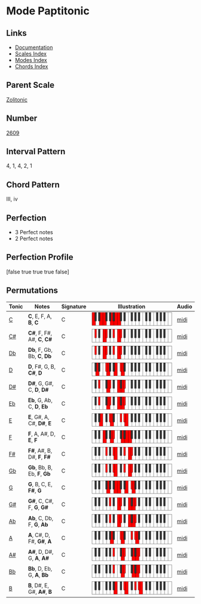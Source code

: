 # Mode Paptitonic

## Links

- [Documentation](index.md)
- [Scales Index](Scales.md)
- [Modes Index](Modes.md)
- [Chords Index](Chords.md)

## Parent Scale

[Zolitonic](ScaleZolitonic.md)

## Number

[2609](https://ianring.com/musictheory/scales/2609)

## Interval Pattern

4, 1, 4, 2, 1

## Chord Pattern

III, iv

## Perfection

- 3 Perfect notes
- 2 Perfect notes

## Perfection Profile

[false true true true false]

## Permutations

| Tonic | Notes | Signature | Illustration | Audio |
|-------|-------|-----------|--------------|-------|
| [C](ModeCNaturalPaptitonic.md) | **C**, E, F, A, **B**, **C** | C | ![CNaturalPaptitonic](ModeCNaturalPaptitonic.png) | [midi](https://github.com/edipermadi/music/blob/main/docs/ModeCNaturalPaptitonic.mid?raw=true) |
| [C#](ModeCSharpPaptitonic.md) | **C#**, F, F#, A#, **C**, **C#** | C | ![CSharpPaptitonic](ModeCSharpPaptitonic.png) | [midi](https://github.com/edipermadi/music/blob/main/docs/ModeCSharpPaptitonic.mid?raw=true) |
| [Db](ModeDFlatPaptitonic.md) | **Db**, F, Gb, Bb, **C**, **Db** | C | ![DFlatPaptitonic](ModeDFlatPaptitonic.png) | [midi](https://github.com/edipermadi/music/blob/main/docs/ModeDFlatPaptitonic.mid?raw=true) |
| [D](ModeDNaturalPaptitonic.md) | **D**, F#, G, B, **C#**, **D** | C | ![DNaturalPaptitonic](ModeDNaturalPaptitonic.png) | [midi](https://github.com/edipermadi/music/blob/main/docs/ModeDNaturalPaptitonic.mid?raw=true) |
| [D#](ModeDSharpPaptitonic.md) | **D#**, G, G#, C, **D**, **D#** | C | ![DSharpPaptitonic](ModeDSharpPaptitonic.png) | [midi](https://github.com/edipermadi/music/blob/main/docs/ModeDSharpPaptitonic.mid?raw=true) |
| [Eb](ModeEFlatPaptitonic.md) | **Eb**, G, Ab, C, **D**, **Eb** | C | ![EFlatPaptitonic](ModeEFlatPaptitonic.png) | [midi](https://github.com/edipermadi/music/blob/main/docs/ModeEFlatPaptitonic.mid?raw=true) |
| [E](ModeENaturalPaptitonic.md) | **E**, G#, A, C#, **D#**, **E** | C | ![ENaturalPaptitonic](ModeENaturalPaptitonic.png) | [midi](https://github.com/edipermadi/music/blob/main/docs/ModeENaturalPaptitonic.mid?raw=true) |
| [F](ModeFNaturalPaptitonic.md) | **F**, A, A#, D, **E**, **F** | C | ![FNaturalPaptitonic](ModeFNaturalPaptitonic.png) | [midi](https://github.com/edipermadi/music/blob/main/docs/ModeFNaturalPaptitonic.mid?raw=true) |
| [F#](ModeFSharpPaptitonic.md) | **F#**, A#, B, D#, **F**, **F#** | C | ![FSharpPaptitonic](ModeFSharpPaptitonic.png) | [midi](https://github.com/edipermadi/music/blob/main/docs/ModeFSharpPaptitonic.mid?raw=true) |
| [Gb](ModeGFlatPaptitonic.md) | **Gb**, Bb, B, Eb, **F**, **Gb** | C | ![GFlatPaptitonic](ModeGFlatPaptitonic.png) | [midi](https://github.com/edipermadi/music/blob/main/docs/ModeGFlatPaptitonic.mid?raw=true) |
| [G](ModeGNaturalPaptitonic.md) | **G**, B, C, E, **F#**, **G** | C | ![GNaturalPaptitonic](ModeGNaturalPaptitonic.png) | [midi](https://github.com/edipermadi/music/blob/main/docs/ModeGNaturalPaptitonic.mid?raw=true) |
| [G#](ModeGSharpPaptitonic.md) | **G#**, C, C#, F, **G**, **G#** | C | ![GSharpPaptitonic](ModeGSharpPaptitonic.png) | [midi](https://github.com/edipermadi/music/blob/main/docs/ModeGSharpPaptitonic.mid?raw=true) |
| [Ab](ModeAFlatPaptitonic.md) | **Ab**, C, Db, F, **G**, **Ab** | C | ![AFlatPaptitonic](ModeAFlatPaptitonic.png) | [midi](https://github.com/edipermadi/music/blob/main/docs/ModeAFlatPaptitonic.mid?raw=true) |
| [A](ModeANaturalPaptitonic.md) | **A**, C#, D, F#, **G#**, **A** | C | ![ANaturalPaptitonic](ModeANaturalPaptitonic.png) | [midi](https://github.com/edipermadi/music/blob/main/docs/ModeANaturalPaptitonic.mid?raw=true) |
| [A#](ModeASharpPaptitonic.md) | **A#**, D, D#, G, **A**, **A#** | C | ![ASharpPaptitonic](ModeASharpPaptitonic.png) | [midi](https://github.com/edipermadi/music/blob/main/docs/ModeASharpPaptitonic.mid?raw=true) |
| [Bb](ModeBFlatPaptitonic.md) | **Bb**, D, Eb, G, **A**, **Bb** | C | ![BFlatPaptitonic](ModeBFlatPaptitonic.png) | [midi](https://github.com/edipermadi/music/blob/main/docs/ModeBFlatPaptitonic.mid?raw=true) |
| [B](ModeBNaturalPaptitonic.md) | **B**, D#, E, G#, **A#**, **B** | C | ![BNaturalPaptitonic](ModeBNaturalPaptitonic.png) | [midi](https://github.com/edipermadi/music/blob/main/docs/ModeBNaturalPaptitonic.mid?raw=true) |
